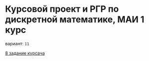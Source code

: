# Курсовой проект и РГР по дискретной математике, МАИ 1 курс

вариант: `11`

[8 задание курсача](https://github.com/vitosotdihaet/graph-visualizer)
